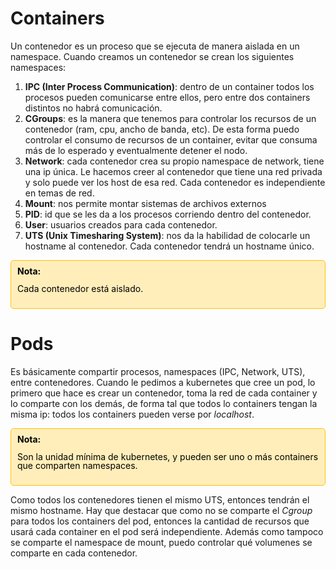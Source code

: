# Containers
Un contenedor es un proceso que se ejecuta de manera aislada en un namespace. Cuando creamos un contenedor se crean los siguientes namespaces:
1. **IPC (Inter Process Communication)**: dentro de un container todos los procesos pueden comunicarse entre ellos, pero entre dos containers distintos no habrá comunicación.
2. **CGroups**: es la manera que tenemos para controlar los recursos de un contenedor (ram, cpu, ancho de banda, etc). De esta forma puedo controlar el consumo de recursos de un container, evitar que consuma más de lo esperado y eventualmente detener el nodo.
3. **Network**: cada contenedor crea su propio namespace de network, tiene una ip única. Le hacemos creer al contenedor que tiene una red privada y solo puede ver los host de esa red. Cada contenedor es independiente en temas de red.
4. **Mount**: nos permite montar sistemas de archivos externos
5. **PID**: id que se les da a los procesos corriendo dentro del contenedor.
6. **User**: usuarios creados para cada contenedor.
7. **UTS (Unix Timesharing System)**: nos da la habilidad de colocarle un hostname al contenedor. Cada contenedor tendrá un hostname único.

<div style="background-color: #ffeeba; padding: 10px; border: 1px solid #ffc107; border-radius: 5px; line-height: 1.0;">  
    <strong><span style="color: black;">Nota:</span></strong>  
    <p><span style="color: black;">Cada contenedor está aislado.</span></p>  
</div>

# Pods
Es básicamente compartir procesos, namespaces (IPC, Network, UTS), entre contenedores. Cuando le pedimos a kubernetes que cree un pod, lo primero que hace es crear un contenedor, toma la red de cada container y lo comparte con los demás, de forma tal que todos lo containers tengan la misma ip: todos los containers pueden verse por _localhost_. 

<div style="background-color: #ffeeba; padding: 10px; border: 1px solid #ffc107; border-radius: 5px; line-height: 1.0;">  
    <strong><span style="color: black;">Nota:</span></strong>  
    <p><span style="color: black;">Son la unidad mínima de kubernetes, y pueden ser uno o más containers que comparten namespaces.</span></p>  
</div>

Como todos los contenedores tienen el mismo UTS, entonces tendrán el mismo hostname. Hay que destacar que como no se comparte el _Cgroup_ para todos los containers del pod, entonces la cantidad de recursos que usará cada container en el pod será independiente. Además como tampoco se comparte el namespace de mount, puedo controlar qué volumenes se comparte en cada contenedor.